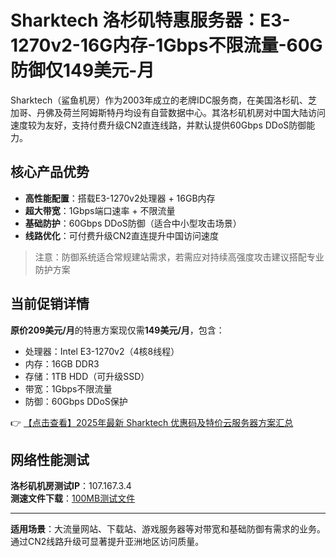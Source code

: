 # Sharktech 洛杉矶特惠服务器：E3-1270v2-16G内存-1Gbps不限流量-60G防御仅149美元-月

Sharktech（鲨鱼机房）作为2003年成立的老牌IDC服务商，在美国洛杉矶、芝加哥、丹佛及荷兰阿姆斯特丹均设有自营数据中心。其洛杉矶机房对中国大陆访问速度较为友好，支持付费升级CN2直连线路，并默认提供60Gbps DDoS防御能力。

## 核心产品优势

- **高性能配置**：搭载E3-1270v2处理器 + 16GB内存
- **超大带宽**：1Gbps端口速率 + 不限流量
- **基础防护**：60Gbps DDoS防御（适合中小型攻击场景）
- **线路优化**：可付费升级CN2直连提升中国访问速度

> 注意：防御系统适合常规建站需求，若需应对持续高强度攻击建议搭配专业防护方案

## 当前促销详情

**原价209美元/月**的特惠方案现仅需**149美元/月**，包含：
- 处理器：Intel E3-1270v2（4核8线程）
- 内存：16GB DDR3
- 存储：1TB HDD（可升级SSD）
- 带宽：1Gbps不限流量
- 防御：60Gbps DDoS保护

👉 [【点击查看】2025年最新 Sharktech 优惠码及特价云服务器方案汇总](https://bit.ly/Sharktech)

## 网络性能测试

**洛杉矶机房测试IP**：107.167.3.4  
**测速文件下载**：[100MB测试文件](https://bit.ly/Sharktech)

---

**适用场景**：大流量网站、下载站、游戏服务器等对带宽和基础防御有需求的业务。通过CN2线路升级可显著提升亚洲地区访问质量。
